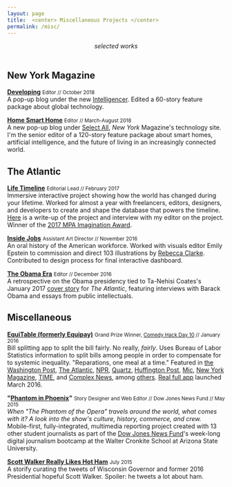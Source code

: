 ```yaml
---
layout: page
title:  <center> Miscellaneous Projects </center>
permalink: /misc/
---
```


<center><i>selected works</i></center>  
<br>    


## New York Magazine  

**[Developing](http://nymag.com/developing/)** <small>Editor // October 2018</small>  
A pop-up blog under the new [Intelligencer](http://nymag.com/intelligencer). Edited a 60-story feature package about global technology.    

**[Home Smart Home](http://nymag.com/selectall/smarthome/)** <small>Editor // March-August 2018</small>  
A new pop-up blog under [Select All](http://nymag.com/selectall), *New York* Magazine's technology site. I'm the senior editor of a 120-story feature package about smart homes, artificial intelligence, and the future of living in an increasingly connected world.   


## The Atlantic  

**[Life Timeline](https://www.theatlantic.com/timeline/)** <small>Editorial Lead // February 2017</small>  
Immersive interactive project showing how the world has changed during your lifetime. Worked for almost a year with freelancers, editors, designers, and developers to create and shape the database that powers the timeline. [Here](http://www.thedrum.com/news/2017/03/01/how-the-atlantic-created-personalized-timeline-your-life) is a write-up of the project and interview with my editor on the project. Winner of the [2017 MPA Imagination Award](http://www.magazine.org/events/past-events/imagination-awards-2017).   

**[Inside Jobs](https://www.theatlantic.com/projects/inside-jobs/)** <small>Assistant Art Director // November 2016</small>   
An oral history of the American workforce. Worked with visuals editor Emily Epstein to commission and direct 103 illustrations by [Rebecca Clarke](http://rebeccaclarke.info). Contributed to design process for final interactive dashboard.  

**[The Obama Era](https://www.theatlantic.com/projects/the-obama-era/)** <small>Editor // December 2016</small>  
A retrospective on the Obama presidency tied to Ta-Nehisi Coates's January 2017 [cover story](https://www.theatlantic.com/magazine/archive/2017/01/my-president-was-black/508793/) for *The Atlantic*, featuring interviews with Barack Obama and essays from public intellectuals.  


## Miscellaneous  

**[EquiTable (formerly Equipay)](http://www.equitableapp.com/)** <small>Grand Prize Winner, <a href="http://www.comedyhackday.org/demosmade/2016/1/28/equipay">Comedy Hack Day 10</a> // January 2016</small>    
Bill splitting app to split the bill fairly. No really, *fairly*. Uses Bureau of Labor Statistics information to split bills among people in order to compensate for to systemic inequality. "Reparations, one meal at a time." Featured in [the Washington Post](https://www.washingtonpost.com/news/wonk/wp/2016/02/08/the-fairest-and-funniest-way-to-split-the-dinner-bill/), [The Atlantic](http://www.theatlantic.com/notes/2016/02/want-to-pay-reparations-in-your-own-life-theres-an-app-for-that/460281/), [NPR](https://twitter.com/planetmoney/status/695708303180099584), [Quartz](http://qz.com/632803/would-you-use-an-app-that-splits-your-restaurant-bill-by-privilege/), [Huffington Post](http://www.huffingtonpost.com/entry/finally-an-app-that-splits-the-bill-so-that-white-men-pay-more_us_56d06dfae4b0871f60eb1181), [Mic](http://mic.com/articles/137083/this-app-promises-to-solve-the-wage-gap-when-it-s-time-to-pay-the-restaurant-bill#.bDbC2HQ64), [New York Magazine](http://nymag.com/thecut/2016/03/equitable-app-makes-men-pay.html), [TIME](http://time.com/money/4249664/equitable-app-wage-discrimination/), and [Complex News](http://www.complex.com/life/2016/02/pay-reparations-with-equipay-the-app-that-splits-bills-according-to-privilege), among [others](http://equitableapp.com/). [Real full app](https://itunes.apple.com/us/app/equitable/id1089633422?ls=1&mt=8) launched March 2016.  

**"[Phantom in Phoenix](http://djnf.atavist.com/)"** <small>Story Designer and Web Editor // Dow Jones News Fund // May 2015</small>     
  *When "The Phantom of the Opera" travels around the world, what comes with it? A look into the show's culture, history, commerce, and crew.*  
    Mobile-first, fully-integrated, multimedia reporting project created with 13 other student journalists as part of the [Dow Jones News Fund](http://www.newsfund.org)'s week-long digital journalism bootcamp at the Walter Cronkite School at Arizona State University.   

**[Scott Walker Really Likes Hot Ham](https://storify.com/GrahamStarr/scott-walker-really-likes-hot-ham)**  <small>July 2015</small>    
  A storify curating the tweets of Wisconsin Governor and former 2016 Presidential hopeful Scott Walker. Spoiler: he tweets a lot about ham.  
  

  
  
